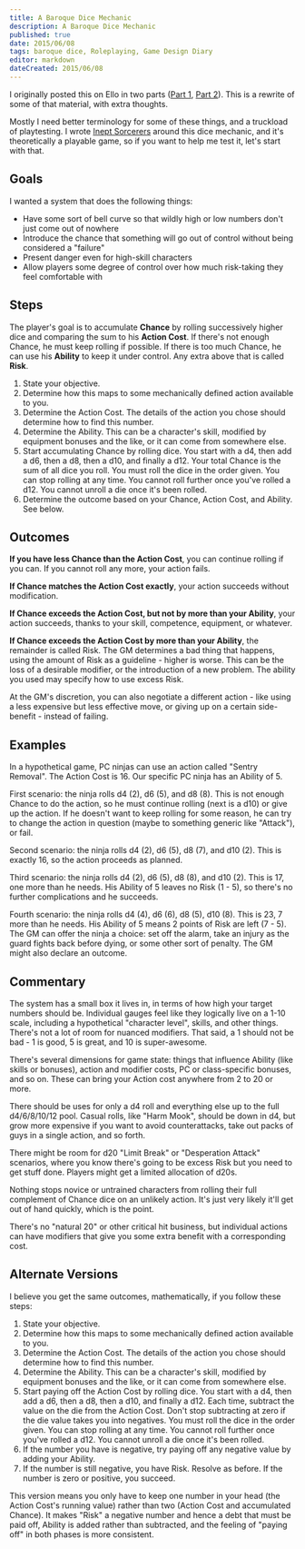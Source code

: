 ```yaml
---
title: A Baroque Dice Mechanic
description: A Baroque Dice Mechanic
published: true
date: 2015/06/08
tags: baroque dice, Roleplaying, Game Design Diary
editor: markdown
dateCreated: 2015/06/08
---
```


I originally posted this on Ello in two parts ([Part 1], [Part 2]). This is a rewrite of some of that material, with extra thoughts.

Mostly I need better terminology for some of these things, and a truckload of playtesting. I wrote [Inept Sorcerers] around this dice mechanic, and it's theoretically a playable game, so if you want to help me test it, let's start with that.

<!-- more -->

Goals
-----

I wanted a system that does the following things:

* Have some sort of bell curve so that wildly high or low numbers don't just come out of nowhere
* Introduce the chance that something will go out of control without being considered a "failure"
* Present danger even for high-skill characters
* Allow players some degree of control over how much risk-taking they feel comfortable with

Steps
-----

The player's goal is to accumulate **Chance** by rolling successively higher dice and comparing the sum to his **Action Cost**. If there's not enough Chance, he must keep rolling if possible. If there is too much Chance, he can use his **Ability** to keep it under control. Any extra above that is called **Risk**.

1. State your objective.
2. Determine how this maps to some mechanically defined action available to you.
3. Determine the Action Cost. The details of the action you chose should determine how to find this number.
4. Determine the Ability. This can be a character's skill, modified by equipment bonuses and the like, or it can come from somewhere else.
5. Start accumulating Chance by rolling dice. You start with a d4, then add a d6, then a d8, then a d10, and finally a d12. Your total Chance is the sum of all dice you roll. You must roll the dice in the order given. You can stop rolling at any time. You cannot roll further once you've rolled a d12. You cannot unroll a die once it's been rolled.
6. Determine the outcome based on your Chance, Action Cost, and Ability. See below.

Outcomes
--------

**If you have less Chance than the Action Cost**, you can continue rolling if you can. If you cannot roll any more, your action fails.

**If Chance matches the Action Cost exactly**, your action succeeds without modification.

**If Chance exceeds the Action Cost, but not by more than your Ability**, your action succeeds, thanks to your skill, competence, equipment, or whatever.

**If Chance exceeds the Action Cost by more than your Ability**, the remainder is called Risk. The GM determines a bad thing that happens, using the amount of Risk as a guideline - higher is worse. This can be the loss of a desirable modifier, or the introduction of a new problem. The ability you used may specify how to use excess Risk.

At the GM's discretion, you can also negotiate a different action - like using a less expensive but less effective move, or giving up on a certain side-benefit - instead of failing.

Examples
--------

In a hypothetical game, PC ninjas can use an action called "Sentry Removal". The Action Cost is 16. Our specific PC ninja has an Ability of 5.

First scenario: the ninja rolls d4 (2), d6 (5), and d8 (8). This is not enough Chance to do the action, so he must continue rolling (next is a d10) or give up the action. If he doesn't want to keep rolling for some reason, he can try to change the action in question (maybe to something generic like "Attack"), or fail.

Second scenario: the ninja rolls d4 (2), d6 (5), d8 (7), and d10 (2). This is exactly 16, so the action proceeds as planned.

Third scenario: the ninja rolls d4 (2), d6 (5), d8 (8), and d10 (2). This is 17, one more than he needs. His Ability of 5 leaves no Risk (1 - 5), so there's no further complications and he succeeds.

Fourth scenario: the ninja rolls d4 (4), d6 (6), d8 (5), d10 (8). This is 23, 7 more than he needs. His Ability of 5 means 2 points of Risk are left (7 - 5). The GM can offer the ninja a choice: set off the alarm, take an injury as the guard fights back before dying, or some other sort of penalty. The GM might also declare an outcome.

Commentary
----------

The system has a small box it lives in, in terms of how high your target numbers should be. Individual gauges feel like they logically live on a 1-10 scale, including a hypothetical "character level", skills, and other things. There's not a lot of room for nuanced modifiers. That said, a 1 should not be bad - 1 is good, 5 is great, and 10 is super-awesome.

There's several dimensions for game state: things that influence Ability (like skills or bonuses), action and modifier costs, PC or class-specific bonuses, and so on. These can bring your Action cost anywhere from 2 to 20 or more.

There should be uses for only a d4 roll and everything else up to the full d4/6/8/10/12 pool. Casual rolls, like "Harm Mook", should be down in d4, but grow more expensive if you want to avoid counterattacks, take out packs of guys in a single action, and so forth.

There might be room for d20 "Limit Break" or "Desperation Attack" scenarios, where you know there's going to be excess Risk but you need to get stuff done. Players might get a limited allocation of d20s.

Nothing stops novice or untrained characters from rolling their full complement of Chance dice on an unlikely action. It's just very likely it'll get out of hand quickly, which is the point.

There's no "natural 20" or other critical hit business, but individual actions can have modifiers that give you some extra benefit with a corresponding cost.

Alternate Versions
------------------

I believe you get the same outcomes, mathematically, if you follow these steps:

1. State your objective.
2. Determine how this maps to some mechanically defined action available to you.
3. Determine the Action Cost. The details of the action you chose should determine how to find this number.
4. Determine the Ability. This can be a character's skill, modified by equipment bonuses and the like, or it can come from somewhere else.
5. Start paying off the Action Cost by rolling dice. You start with a d4, then add a d6, then a d8, then a d10, and finally a d12. Each time, subtract the value on the die from the Action Cost. Don't stop subtracting at zero if the die value takes you into negatives. You must roll the dice in the order given. You can stop rolling at any time. You cannot roll further once you've rolled a d12. You cannot unroll a die once it's been rolled.
6. If the number you have is negative, try paying off any negative value by adding your Ability.
7. If the number is still negative, you have Risk. Resolve as before. If the number is zero or positive, you succeed.

This version means you only have to keep one number in your head (the Action Cost's running value) rather than two (Action Cost and accumulated Chance). It makes "Risk" a negative number and hence a debt that must be paid off, Ability is added rather than subtracted, and the feeling of "paying off" in both phases is more consistent.

[Part 1]: https://ello.co/astralfrontier/post/FLGSzocSOgLiFuVAZKiPVg
[Part 2]: https://ello.co/astralfrontier/post/pKM0aIN1VSXr0I5X7U0NtQ
[Inept Sorcerers]: http://peppermile.com/inept-sorcerers.html
